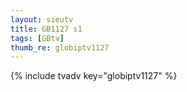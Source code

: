 ```yaml
--- 
layout: sieutv
title: GB1127 s1
tags: [GBtv]
thumb_re: globiptv1127
---
```

{% include tvadv key="globiptv1127" %} 
